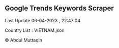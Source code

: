 

## Google Trends Keywords Scraper 
 
Last Update 06-04-2023 , 22:47:04

Country List :
VIETNAM.json



© Abdul Muttaqin 
